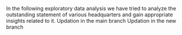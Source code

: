 In the following exploratory data analysis we have tried to analyze the outstanding statement of various headquarters and gain appropriate insights related to it.
Updation in the main branch
Updation in the new branch